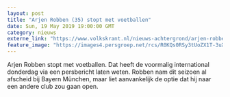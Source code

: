 ```yaml
---
layout: post
title: "Arjen Robben (35) stopt met voetballen"
date: Sun, 19 May 2019 19:00:00 GMT
category: nieuws
externe_link: "https://www.volkskrant.nl/nieuws-achtergrond/arjen-robben-35-stopt-met-voetballen~b018a057/"
feature_image: "https://images4.persgroep.net/rcs/R0KQs0RSy3tUoZX1T-3uXj39f7o/diocontent/148776969/_crop/1334/109/3013/3017/_fill/320/320?appId=93a17a8fd81db0de025c8abd1cca1279&quality=0.85"
---
```


Arjen Robben stopt met voetballen. Dat heeft de voormalig international donderdag via een persbericht laten weten. Robben nam dit seizoen al afscheid bij Bayern München, maar liet aanvankelijk de optie dat hij naar een andere club zou gaan open.
